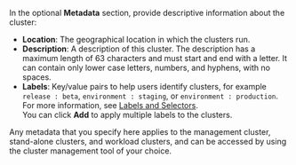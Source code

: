 In the optional **Metadata** section,  provide descriptive information about the cluster:

- **Location**: The geographical location in which the clusters run.
- **Description**: A description of this cluster. The description has a maximum length of 63 characters and must start and end with a letter. It can contain only lower case letters, numbers, and hyphens, with no spaces.
- **Labels**: Key/value pairs to help users identify clusters, for example `release : beta`, `environment : staging`, or `environment : production`. For more information, see [Labels and Selectors](https://kubernetes.io/docs/concepts/overview/working-with-objects/labels/).<br />
You can click **Add** to apply multiple labels to the clusters.
<!--![Add cluster metadata](../images/install-v-4metadata.png)-->
Any metadata that you specify here applies to the management cluster, stand-alone clusters, and workload clusters, and can be accessed by using the cluster management tool of your choice.
